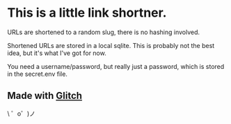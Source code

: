 This is a little link shortner.
===============================

URLs are shortened to a random slug, there is no hashing involved.

Shortened URLs are stored in a local sqlite. 
This is probably not the best idea, but it's what I've got for now.

You need a username/password, but really just a password, which is stored in the secret.env file.

Made with [Glitch](https://glitch.com/)
-------------------

\ ゜o゜)ノ
